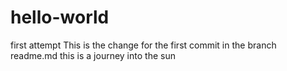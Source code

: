 # hello-world
first attempt
This is the change for the first commit in the branch readme.md
this is a journey into the sun